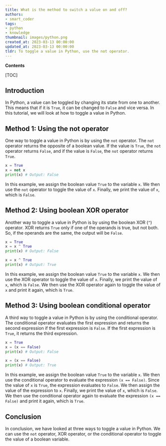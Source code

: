 ```yaml
---
title: What is the method to switch a value on and off?
authors:
- smart_coder
tags:
- python
- knowledge
thumbnail: images/python.png
created_at: 2023-03-13 00:00:00
updated_at: 2023-03-13 00:00:00
tldr: To toggle a value in Python, use the not operator.
---
```


**Contents**

[TOC]

## Introduction
In Python, a value can be toggled by changing its state from one to another. This means that if it is `True`, it can be changed to `False` and vice versa. In this tutorial, we will look at how to toggle a value in Python.

## Method 1: Using the not operator
One way to toggle a value in Python is by using the `not` operator. The `not` operator returns the opposite of a boolean value. If the value is `True`, the `not` operator returns `False`, and if the value is `False`, the `not` operator returns `True`. 

```python
x = True
x = not x
print(x) # Output: False
```

In this example, we assign the boolean value `True` to the variable `x`. We then use the `not` operator to toggle the value of `x`. Finally, we print the value of `x`, which is `False`.

## Method 2: Using boolean XOR operator
Another way to toggle a value in Python is by using the boolean XOR (`^`) operator. XOR returns `True` only if one of the operands is true, but not both. So, if the operands are the same, the output will be `False`.

```python
x = True
x = x ^ True
print(x) # Output: False

x = x ^ True
print(x) # Output: True
```

In this example, we assign the boolean value `True` to the variable `x`. We then use the XOR operator to toggle the value of `x`. Finally, we print the value of `x`, which is `False`. We then use the XOR operator again to toggle the value of `x` and print it again, which is `True`.

## Method 3: Using boolean conditional operator
A third way to toggle a value in Python is by using the conditional operator. The conditional operator evaluates the first expression and returns the second expression if the first expression is `False`. If the first expression is `True`, it returns the third expression.

```python
x = True
x = (x == False)
print(x) # Output: False

x = (x == False)
print(x) # Output: True
```

In this example, we assign the boolean value `True` to the variable `x`. We then use the conditional operator to evaluate the expression `(x == False)`. Since the value of `x` is `True`, the expression evaluates to `False`. We then assign the value of the expression to `x`. Finally, we print the value of `x`, which is `False`. We then use the conditional operator again to evaluate the expression `(x == False)` and print it again, which is `True`.

## Conclusion
In conclusion, we have looked at three ways to toggle a value in Python. We can use the `not` operator, XOR operator, or the conditional operator to toggle the value of a boolean variable.

